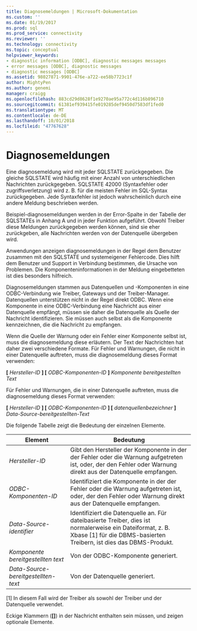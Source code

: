 ```yaml
---
title: Diagnosemeldungen | Microsoft-Dokumentation
ms.custom: ''
ms.date: 01/19/2017
ms.prod: sql
ms.prod_service: connectivity
ms.reviewer: ''
ms.technology: connectivity
ms.topic: conceptual
helpviewer_keywords:
- diagnostic information [ODBC], diagnostic messages messages
- error messages [ODBC], diagnostic messages
- diagnostic messages [ODBC]
ms.assetid: 98027871-9901-476e-a722-ee58b7723c1f
author: MightyPen
ms.author: genemi
manager: craigg
ms.openlocfilehash: 883cd29d8628f1e9270ae95a772c4d116b896710
ms.sourcegitcommit: 61381ef939415fe019285def9450d7583df1fed0
ms.translationtype: MT
ms.contentlocale: de-DE
ms.lasthandoff: 10/01/2018
ms.locfileid: "47767628"
---
```

# <a name="diagnostic-messages"></a>Diagnosemeldungen
Eine diagnosemeldung wird mit jeder SQLSTATE zurückgegeben. Die gleiche SQLSTATE wird häufig mit einer Anzahl von unterschiedlichen Nachrichten zurückgegeben. SQLSTATE 42000 (Syntaxfehler oder zugriffsverletzung) wird z. B. für die meisten Fehler im SQL-Syntax zurückgegeben. Jede Syntaxfehler ist jedoch wahrscheinlich durch eine andere Meldung beschrieben werden.  
  
 Beispiel-diagnosemeldungen werden in der Error-Spalte in der Tabelle der SQLSTATEs in Anhang A und in jeder Funktion aufgeführt. Obwohl Treiber diese Meldungen zurückgegeben werden können, sind sie eher zurückgeben, alle Nachrichten werden von der Datenquelle übergeben wird.  
  
 Anwendungen anzeigen diagnosemeldungen in der Regel dem Benutzer zusammen mit den SQLSTATE und systemeigener Fehlercode. Dies hilft dem Benutzer und Support in Verbindung bestimmen, die Ursache von Problemen. Die Komponenteninformationen in der Meldung eingebetteten ist dies besonders hilfreich.  
  
 Diagnosemeldungen stammen aus Datenquellen und -Komponenten in eine ODBC-Verbindung wie Treiber, Gateways und der Treiber-Manager. Datenquellen unterstützen nicht in der Regel direkt ODBC. Wenn eine Komponente in eine ODBC-Verbindung eine Nachricht aus einer Datenquelle empfängt, müssen sie daher die Datenquelle als Quelle der Nachricht identifizieren. Sie müssen auch selbst als die Komponente kennzeichnen, die die Nachricht zu empfangen.  
  
 Wenn die Quelle der Warnung oder ein Fehler einer Komponente selbst ist, muss die diagnosemeldung diese erläutern. Der Text der Nachrichten hat daher zwei verschiedene Formate. Für Fehler und Warnungen, die nicht in einer Datenquelle auftreten, muss die diagnosemeldung dieses Format verwenden:  
  
 **[** *Hersteller-ID* **] [** *ODBC-Komponenten-ID* **]** *Komponente bereitgestellten Text*  
  
 Für Fehler und Warnungen, die in einer Datenquelle auftreten, muss die diagnosemeldung dieses Format verwenden:  
  
 **[** *Hersteller-ID* **] [** *ODBC-Komponenten-ID* **] [** *datenquellenbezeichner*  **]** *Data-Source-bereitgestellten-Text*  
  
 Die folgende Tabelle zeigt die Bedeutung der einzelnen Elemente.  
  
|Element|Bedeutung|  
|-------------|-------------|  
|*Hersteller-ID*|Gibt den Hersteller der Komponente in der der Fehler oder die Warnung aufgetreten ist, oder, der den Fehler oder Warnung direkt aus der Datenquelle empfangen.|  
|*ODBC-Komponenten-ID*|Identifiziert die Komponente in der der Fehler oder die Warnung aufgetreten ist, oder, der den Fehler oder Warnung direkt aus der Datenquelle empfangen.|  
|*Data-Source-identifier*|Identifiziert die Datenquelle an. Für dateibasierte Treiber, dies ist normalerweise ein Dateiformat, z. B. Xbase [1] für die DBMS-basierten Treibern, ist dies das DBMS-Produkt.|  
|*Komponente bereitgestellten text*|Von der ODBC-Komponente generiert.|  
|*Data-Source-bereitgestellten-text*|Von der Datenquelle generiert.|  
  
 [1] In diesem Fall wird der Treiber als sowohl der Treiber und der Datenquelle verwendet.  
  
 Eckige Klammern (**[]**) in der Nachricht enthalten sein müssen, und zeigen optionale Elemente.

